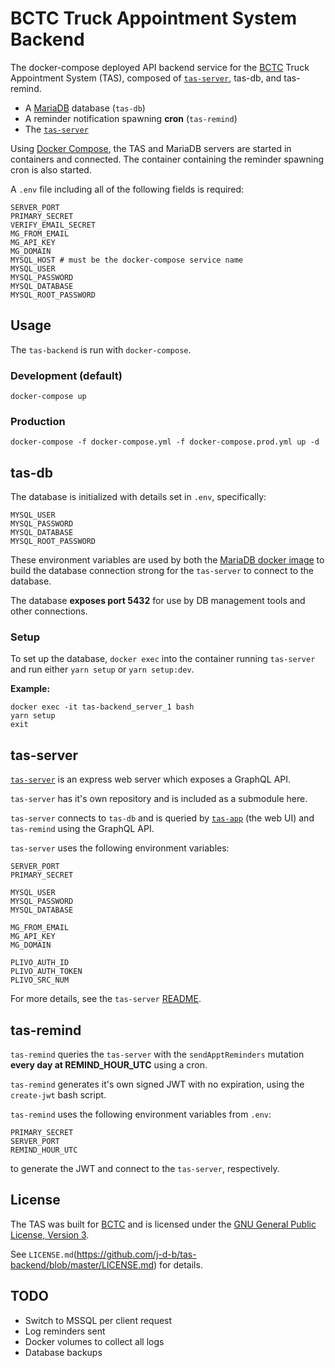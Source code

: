 # BCTC Truck Appointment System Backend
The docker-compose deployed API backend service for the [BCTC](http://www.bctc-lb.com/) Truck Appointment System (TAS), composed of [`tas-server`](https://github.com/j-d-b/tas-server/), tas-db, and tas-remind.

* A [MariaDB](https://mariadb.org/) database (`tas-db`)
* A reminder notification spawning **cron** (`tas-remind`)
* The [`tas-server`](https://bitbucket.org/j-d-b/tas-server/)

Using [Docker Compose](https://docs.docker.com/compose/), the TAS and MariaDB servers are started in containers and connected. The container containing the reminder spawning cron is also started.

A `.env` file including all of the following fields is required:
```shell
SERVER_PORT
PRIMARY_SECRET
VERIFY_EMAIL_SECRET
MG_FROM_EMAIL
MG_API_KEY
MG_DOMAIN
MYSQL_HOST # must be the docker-compose service name
MYSQL_USER
MYSQL_PASSWORD
MYSQL_DATABASE
MYSQL_ROOT_PASSWORD
```

## Usage
The `tas-backend` is run with `docker-compose`.

### Development (default)
```
docker-compose up
```

### Production
```
docker-compose -f docker-compose.yml -f docker-compose.prod.yml up -d
```

## tas-db
The database is initialized with details set in `.env`, specifically:

```shell
MYSQL_USER
MYSQL_PASSWORD
MYSQL_DATABASE
MYSQL_ROOT_PASSWORD
```

These environment variables are used by both the [MariaDB docker image](https://hub.docker.com/_/mariadb/) to build the database connection strong for the `tas-server` to connect to the database.

The database **exposes port 5432** for use by DB management tools and other connections.

### Setup
To set up the database, `docker exec` into the container running `tas-server` and run either `yarn setup` or `yarn setup:dev`.

**Example:**
```
docker exec -it tas-backend_server_1 bash
yarn setup
exit
```

## tas-server
[`tas-server`](https://github.com/j-d-b/tas-server/) is an express web server which exposes a GraphQL API.

`tas-server` has it's own repository and is included as a submodule here.

`tas-server` connects to `tas-db` and is queried by [`tas-app`](https://github.com/j-d-b/tas-app/) (the web UI) and `tas-remind` using the GraphQL API.

`tas-server` uses the following environment variables:
```shell
SERVER_PORT
PRIMARY_SECRET

MYSQL_USER
MYSQL_PASSWORD
MYSQL_DATABASE

MG_FROM_EMAIL
MG_API_KEY
MG_DOMAIN

PLIVO_AUTH_ID
PLIVO_AUTH_TOKEN
PLIVO_SRC_NUM
```

For more details, see the `tas-server` [README](https://github.com/j-d-b/tas-server/blob/master/README.md).

## tas-remind
`tas-remind` queries the `tas-server` with the `sendApptReminders` mutation **every day at REMIND_HOUR_UTC** using a cron.

`tas-remind` generates it's own signed JWT with no expiration, using the `create-jwt` bash script.

`tas-remind` uses the following environment variables from `.env`:
```shell
PRIMARY_SECRET
SERVER_PORT
REMIND_HOUR_UTC
```
to generate the JWT and connect to the `tas-server`, respectively.

## License
The TAS was built for [BCTC](http://www.bctc-lb.com/) and is licensed under the [GNU General Public License, Version 3](https://www.gnu.org/licenses/gpl-3.0.en.html).

See `LICENSE.md`(https://github.com/j-d-b/tas-backend/blob/master/LICENSE.md) for details.

## TODO
* Switch to MSSQL per client request
* Log reminders sent
* Docker volumes to collect all logs
* Database backups
